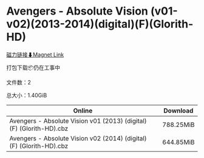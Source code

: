 # Avengers - Absolute Vision (v01-v02)(2013-2014)(digital)(F)(Glorith-HD)

[磁力链接⬇Magnet Link](magnet:?xt=urn:btih:329254e47caa45979c94ba84af0d089b910e3cbe&dn=Avengers%20-%20Absolute%20Vision%20%28v01-v02%29%282013-2014%29%28digital%29%28F%29%28Glorith-HD%29)

打包下载📦仍在工事中

文件数：2

总大小：1.40GiB

Online | Download
--- | ---
Avengers - Absolute Vision v01 (2013) (digital) (F) (Glorith-HD).cbz | 788.25MiB
Avengers - Absolute Vision v02 (2014) (digital) (F) (Glorith-HD).cbz | 644.85MiB